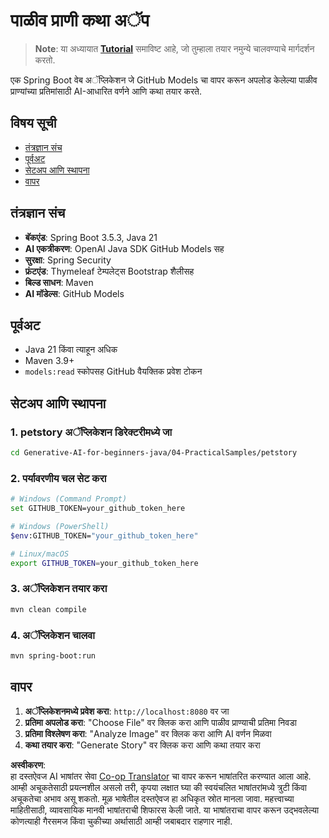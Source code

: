 <!--
CO_OP_TRANSLATOR_METADATA:
{
  "original_hash": "69dffd84127360d3f9446b89de471abe",
  "translation_date": "2025-07-21T18:31:19+00:00",
  "source_file": "04-PracticalSamples/petstory/README.md",
  "language_code": "mr"
}
-->
# पाळीव प्राणी कथा अॅप

>**Note**: या अध्यायात [**Tutorial**](./TUTORIAL.md) समाविष्ट आहे, जो तुम्हाला तयार नमुन्ये चालवण्याचे मार्गदर्शन करतो.

एक Spring Boot वेब अॅप्लिकेशन जे GitHub Models चा वापर करून अपलोड केलेल्या पाळीव प्राण्यांच्या प्रतिमांसाठी AI-आधारित वर्णने आणि कथा तयार करते.

## विषय सूची

- [तंत्रज्ञान संच](../../../../04-PracticalSamples/petstory)
- [पूर्वअट](../../../../04-PracticalSamples/petstory)
- [सेटअप आणि स्थापना](../../../../04-PracticalSamples/petstory)
- [वापर](../../../../04-PracticalSamples/petstory)

## तंत्रज्ञान संच

- **बॅकएंड**: Spring Boot 3.5.3, Java 21
- **AI एकत्रीकरण**: OpenAI Java SDK GitHub Models सह
- **सुरक्षा**: Spring Security
- **फ्रंटएंड**: Thymeleaf टेम्पलेट्स Bootstrap शैलीसह
- **बिल्ड साधन**: Maven
- **AI मॉडेल्स**: GitHub Models

## पूर्वअट

- Java 21 किंवा त्याहून अधिक
- Maven 3.9+
- `models:read` स्कोपसह GitHub वैयक्तिक प्रवेश टोकन

## सेटअप आणि स्थापना

### 1. petstory अॅप्लिकेशन डिरेक्टरीमध्ये जा
```bash
cd Generative-AI-for-beginners-java/04-PracticalSamples/petstory
```

### 2. पर्यावरणीय चल सेट करा
   ```bash
   # Windows (Command Prompt)
   set GITHUB_TOKEN=your_github_token_here
   
   # Windows (PowerShell)
   $env:GITHUB_TOKEN="your_github_token_here"
   
   # Linux/macOS
   export GITHUB_TOKEN=your_github_token_here
   ```

### 3. अॅप्लिकेशन तयार करा
```bash
mvn clean compile
```

### 4. अॅप्लिकेशन चालवा
```bash
mvn spring-boot:run
```

## वापर

1. **अॅप्लिकेशनमध्ये प्रवेश करा**: `http://localhost:8080` वर जा
2. **प्रतिमा अपलोड करा**: "Choose File" वर क्लिक करा आणि पाळीव प्राण्याची प्रतिमा निवडा
3. **प्रतिमा विश्लेषण करा**: "Analyze Image" वर क्लिक करा आणि AI वर्णन मिळवा
4. **कथा तयार करा**: "Generate Story" वर क्लिक करा आणि कथा तयार करा

**अस्वीकरण**:  
हा दस्तऐवज AI भाषांतर सेवा [Co-op Translator](https://github.com/Azure/co-op-translator) चा वापर करून भाषांतरित करण्यात आला आहे. आम्ही अचूकतेसाठी प्रयत्नशील असलो तरी, कृपया लक्षात घ्या की स्वयंचलित भाषांतरांमध्ये त्रुटी किंवा अचूकतेचा अभाव असू शकतो. मूळ भाषेतील दस्तऐवज हा अधिकृत स्रोत मानला जावा. महत्त्वाच्या माहितीसाठी, व्यावसायिक मानवी भाषांतराची शिफारस केली जाते. या भाषांतराचा वापर करून उद्भवलेल्या कोणत्याही गैरसमज किंवा चुकीच्या अर्थासाठी आम्ही जबाबदार राहणार नाही.